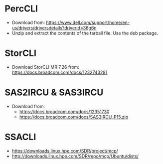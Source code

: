 # PercCLI

- Download from: https://www.dell.com/support/home/en-us/drivers/driversdetails?driverid=36g6n
- Unzip and extract the contents of the tarball file. Use the deb package.

# StorCLI

- Download StorCLI MR 7.26 from: https://docs.broadcom.com/docs/1232743291

# SAS2IRCU & SAS3IRCU

- Download from:
    - https://docs.broadcom.com/docs/12351730
    - https://docs.broadcom.com/docs/SAS3IRCU_P15.zip

# SSACLI

- https://downloads.linux.hpe.com/SDR/project/mcp/
- http://downloads.linux.hpe.com/SDR/repo/mcp/Ubuntu/dists/
